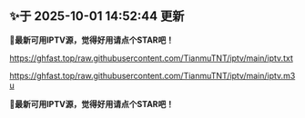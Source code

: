 ## ✨于 2025-10-01 14:52:44 更新
**🎉最新可用IPTV源，觉得好用请点个STAR吧！**

https://ghfast.top/raw.githubusercontent.com/TianmuTNT/iptv/main/iptv.txt

https://ghfast.top/raw.githubusercontent.com/TianmuTNT/iptv/main/iptv.m3u

**🎉最新可用IPTV源，觉得好用请点个STAR吧！**

